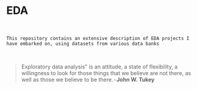 # EDA


<br>

```
This repository contains an extensive description of EDA projects I have embarked on, using datasets from various data banks
```

<br>

> Exploratory data analysis" is an attitude, a state of flexibility, a willingness to look for those things that we believe are not there, as well as those we believe to be there. - **John W. Tukey**



